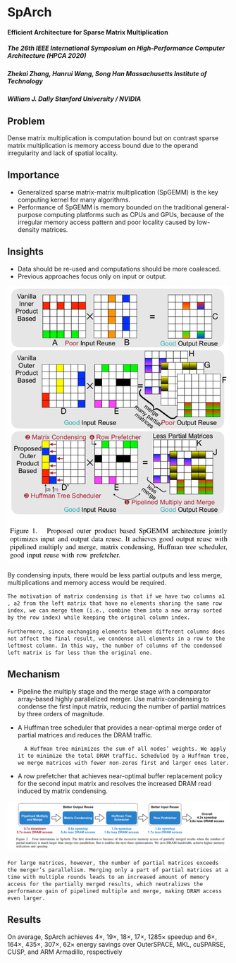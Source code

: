 # SpArch
#### Efficient Architecture for Sparse Matrix Multiplication
##### The 26th IEEE International Symposium on High-Performance Computer Architecture (HPCA 2020)
##### **Zhekai Zhang, Hanrui Wang, Song Han** Massachusetts Institute of Technology
##### **William J. Dally** Stanford University / NVIDIA

## Problem
Dense matrix multiplication is computation bound but on contrast sparse matrix multiplication is memory access bound due to the operand irregularity and lack of spatial locality.

## Importance
- Generalized sparse matrix-matrix multiplication (SpGEMM) is the key computing kernel for many algorithms.
- Performance of SpGEMM is memory bounded on the traditional general-purpose computing platforms such as CPUs and GPUs, because of the irregular memory access pattern and poor locality caused by low-density matrices.

## Insights
- Data should be re-used and computations should be more coalesced.
- Previous approaches focus only on input or output.

![](assets/inner-outer-sparch.png)

By condensing inputs, there would be less partial outputs and less merge, multiplications and memory access would be required.

```
The motivation of matrix condensing is that if we have two columns a1 , a2 from the left matrix that have no elements sharing the same row index, we can merge them (i.e., combine them into a new array sorted by the row index) while keeping the original column index.

Furthermore, since exchanging elements between different columns does not affect the final result, we condense all elements in a row to the leftmost column. In this way, the number of columns of the condensed left matrix is far less than the original one.
```
<!-- TODO outer product mechanism -->
<!-- TODO should we keep track of indices? -->
<!-- TODO prefetching inputs? -->

## Mechanism

- Pipeline the multiply stage and the merge stage with a comparator array-based highly parallelized merger. Use matrix-condensing to condense the first input matrix, reducing the number of partial matrices by three orders of magnitude.
- A Huffman tree scheduler that provides a near-optimal merge order of partial matrices and reduces the DRAM traffic.

        A Huffman tree minimizes the sum of all nodes’ weights. We apply it to minimize the total DRAM traffic. Scheduled by a Huffman tree, we merge matrices with fewer non-zeros first and larger ones later.

- A row prefetcher that achieves near-optimal buffer replacement policy for the second input matrix and resolves the increased DRAM read induced by matrix condensing.

![](assets/steps.png)

```
For large matrices, however, the number of partial matrices exceeds the merger’s parallelism. Merging only a part of partial matrices at a time with multiple rounds leads to an increased amount of memory access for the partially merged results, which neutralizes the performance gain of pipelined multiple and merge, making DRAM access even larger.
```
## Results
On average, SpArch achieves 4×, 19×, 18×, 17×, 1285× speedup and 6×, 164×, 435×, 307×, 62× energy savings over OuterSPACE, MKL, cuSPARSE, CUSP, and ARM Armadillo, respectively
<!-- TODO huffman mechanism -->
<!-- TODO Architecture -->
<!-- TODO prefetching mechanism -->

